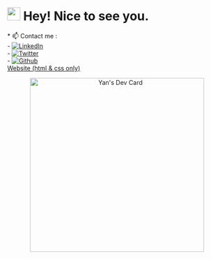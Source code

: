 <h1><img src="https://emojis.slackmojis.com/emojis/images/1531849430/4246/blob-sunglasses.gif?1531849430" width="30"/> Hey! Nice to see you.</h1>

<!-- * ![Metrics](https://raw.githubusercontent.com/Yan-Coquoz/Yan-Coquoz/github-metrics/github-metrics.svg) -->
<p align="left">
  * 📫 Contact me :<br/>
    - <a href="https://www.linkedin.com/in/yan-coquoz-41081b194" target="_blank">
    <img
      src="https://img.shields.io/static/v1?logo=linkedin&style=flat-square&color=0072b1&label=LinkedIn&message=%E2%98%86"
      alt="LinkedIn"
    />
  </a>
  <br/>
 - <a href="https://twitter.com/Yan_Coquoz" target="_blank">
    <img
      src="https://img.shields.io/twitter/follow/Yan_Coquoz?label=Twitter&logo=twitter&style=flat-square&color=1da1f2&logoColor=ffffff"
      alt="Twitter"
    />
  </a>
 <br/>
  - <a href="https://github.com/Yan-Coquoz" target="_blank">
   <img alt="Github" src="https://img.shields.io/badge/GitHub-%2312100E.svg?&style=for-the-badge&logo=Github&logoColor=white" />
  <br/>
  <a href="https://yan-coquoz.github.io/Mon_Portfolio/">Website (html & css only)</a> 

</p>
<div align="center">
<a href="https://app.daily.dev/Dislok">
  <img src="https://api.daily.dev/devcards/017713812e394d3998717ac806a7f902.png?r=tvi" width="400" alt="Yan's Dev Card"/>
  </a>
</div>
